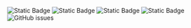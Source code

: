 ![Static Badge](https://img.shields.io/badge/blacklists-60-000000) ![Static Badge](https://img.shields.io/badge/blacklisted-2584526-cc0000) ![Static Badge](https://img.shields.io/badge/whitelisted-2244-00CC00) ![Static Badge](https://img.shields.io/badge/streaming_blacklist-28107-000000) ![GitHub issues](https://img.shields.io/github/issues/fabriziosalmi/blacklists)
